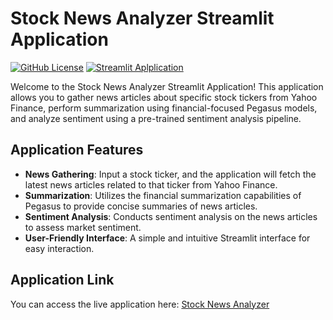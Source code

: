 # Stock News Analyzer Streamlit Application

[![GitHub License](https://img.shields.io/github/license/jasmeetsingh-028/Stock-News-Analysis)](https://github.com/jasmeetsingh-028/Stock-News-Analysis/blob/main/LICENSE)
[![Streamlit Aplplication](https://img.shields.io/badge/Application-Stock%20News%20Analyzer-blue?style=flat&logo=streamlit&logoColor=white)](https://jasmeetsingh-028-stock-news-analy-streamplit-application-yxxzvw.streamlit.app/)


Welcome to the Stock News Analyzer Streamlit Application! This application allows you to gather news articles about specific stock tickers from Yahoo Finance, perform summarization using financial-focused Pegasus models, and analyze sentiment using a pre-trained sentiment analysis pipeline.

## Application Features

- **News Gathering**: Input a stock ticker, and the application will fetch the latest news articles related to that ticker from Yahoo Finance.
- **Summarization**: Utilizes the financial summarization capabilities of Pegasus to provide concise summaries of news articles.
- **Sentiment Analysis**: Conducts sentiment analysis on the news articles to assess market sentiment.
- **User-Friendly Interface**: A simple and intuitive Streamlit interface for easy interaction.

## Application Link

You can access the live application here: [Stock News Analyzer](https://jasmeetsingh-028-stock-news-analy-streamplit-application-yxxzvw.streamlit.app/)
